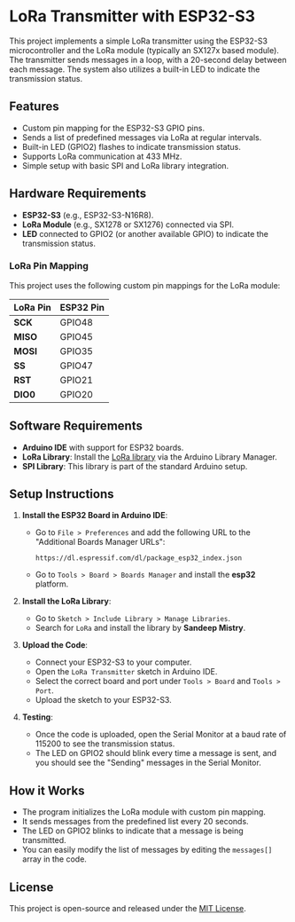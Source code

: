 # LoRa Transmitter with ESP32-S3

This project implements a simple LoRa transmitter using the ESP32-S3 microcontroller and the LoRa module (typically an SX127x based module). The transmitter sends messages in a loop, with a 20-second delay between each message. The system also utilizes a built-in LED to indicate the transmission status.

## Features

- Custom pin mapping for the ESP32-S3 GPIO pins.
- Sends a list of predefined messages via LoRa at regular intervals.
- Built-in LED (GPIO2) flashes to indicate transmission status.
- Supports LoRa communication at 433 MHz.
- Simple setup with basic SPI and LoRa library integration.

## Hardware Requirements

- **ESP32-S3** (e.g., ESP32-S3-N16R8).
- **LoRa Module** (e.g., SX1278 or SX1276) connected via SPI.
- **LED** connected to GPIO2 (or another available GPIO) to indicate the transmission status.

### LoRa Pin Mapping

This project uses the following custom pin mappings for the LoRa module:

| LoRa Pin    | ESP32 Pin  |
|-------------|------------|
| **SCK**     | GPIO48     |
| **MISO**    | GPIO45     |
| **MOSI**    | GPIO35     |
| **SS**      | GPIO47     |
| **RST**     | GPIO21     |
| **DIO0**    | GPIO20     |

## Software Requirements

- **Arduino IDE** with support for ESP32 boards.
- **LoRa Library**: Install the [LoRa library](https://github.com/sandeepmistry/arduino-LoRa) via the Arduino Library Manager.
- **SPI Library**: This library is part of the standard Arduino setup.

## Setup Instructions

1. **Install the ESP32 Board in Arduino IDE**:
   - Go to `File > Preferences` and add the following URL to the "Additional Boards Manager URLs":
     ```
     https://dl.espressif.com/dl/package_esp32_index.json
     ```
   - Go to `Tools > Board > Boards Manager` and install the **esp32** platform.

2. **Install the LoRa Library**:
   - Go to `Sketch > Include Library > Manage Libraries`.
   - Search for `LoRa` and install the library by **Sandeep Mistry**.

3. **Upload the Code**:
   - Connect your ESP32-S3 to your computer.
   - Open the `LoRa Transmitter` sketch in Arduino IDE.
   - Select the correct board and port under `Tools > Board` and `Tools > Port`.
   - Upload the sketch to your ESP32-S3.

4. **Testing**:
   - Once the code is uploaded, open the Serial Monitor at a baud rate of 115200 to see the transmission status.
   - The LED on GPIO2 should blink every time a message is sent, and you should see the "Sending" messages in the Serial Monitor.

## How it Works

- The program initializes the LoRa module with custom pin mapping.
- It sends messages from the predefined list every 20 seconds.
- The LED on GPIO2 blinks to indicate that a message is being transmitted.
- You can easily modify the list of messages by editing the `messages[]` array in the code.

## License

This project is open-source and released under the [MIT License](https://mit-license.org/).

